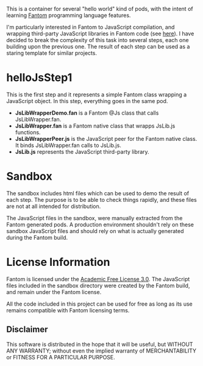 This is a container for several "hello world" kind of pods, with the intent of 
learning [Fantom](http://fantom.org) programming language features.

I'm particularly interested in Fantom to JavaScript compilation, and wrapping 
third-party JavaScript libraries in Fantom code 
(see [here](http://fantom.org/sidewalk/topic/1109)). I have decided to break the 
complexity of this task into several steps, each one building upon the 
previous one. The result of each step can be used as a staring template for 
similar  projects.

helloJsStep1
============

This is the first step and it represents a simple Fantom class wrapping a 
JavaScript object. In this step, everything goes in the same pod.

- **JsLibWrapperDemo.fan** is a Fantom @Js class that calls JsLibWrapper.fan.
- **JsLibWrapper.fan** is a Fantom native class that wrapps JsLib.js functions.
- **JsLibWrapperPeer.js** is the JavaScript peer for the Fantom native class. 
It binds JsLibWrapper.fan calls to JsLib.js.
- **JsLib.js** represents the JavaScript third-party library.

Sandbox
=======

The sandbox includes html files which can be used to demo the result of each 
step. The purpose is to be able to check things rapidly, and these files are not
 at all intended for distribution.

The JavaScript files in the sandbox, were manually extracted from the Fantom 
generated pods. A production environment shouldn't rely on these sandbox 
JavaScript files and should rely on what is actually generated during the Fantom
 build.
 
License Information
===================

Fantom is licensed under the [Academic Free License 3.0](http://fantom.org/doc/docIntro/License.html). The JavaScript files included in 
the sandbox directory were created by the Fantom build, and remain under the Fantom license.

All the code included in this project can be used for free as long as its use 
remains compatible with Fantom licensing terms.

Disclaimer
----------

This software is distributed in the hope that it will be useful,
but WITHOUT ANY WARRANTY; without even the implied warranty of
MERCHANTABILITY or FITNESS FOR A PARTICULAR PURPOSE.


